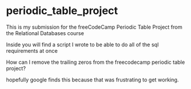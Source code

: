 # periodic_table_project
This is my submission for the freeCodeCamp Periodic Table Project from the Relational Databases course

Inside you will find a script I wrote to be able to do all of the sql requirements at once

How can I remove the trailing zeros from the freecodecamp periodic table project?

hopefully google finds this because that was frustrating to get working.

